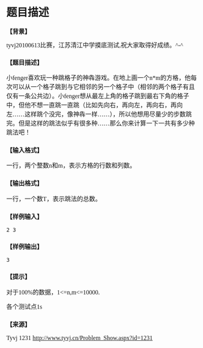 # 题目描述


<h3>
	<span style="font-family:&#39;Microsoft YaHei&#39;;"><span style="font-size:16px;line-height:19.200000762939453px;font-family:&#39;Microsoft YaHei&#39;;">【背景】</span></span> 
</h3>
<p>
	<span style="font-family:&#39;Microsoft YaHei&#39;;"><span style="font-size:16px;line-height:19.200000762939453px;font-family:&#39;Microsoft YaHei&#39;;">tyvj20100613比赛，江苏清江中学摸底测试,祝大家取得好成绩。^-^<br/>
</span></span> 
</p>
<h3>
	<span style="font-family:&#39;Microsoft YaHei&#39;;font-size:16px;">【题目描述】</span> 
</h3>
<p>
	<span style="font-family:&#39;Microsoft YaHei&#39;;font-size:16px;">小fenger喜欢玩一种跳格子的神犇游戏。在地上画一个n*m的方格，他每次可以从一个格子跳到与它相邻的另一个格子中（相邻的两个格子有且仅有一条公共边）。小<span style="font-family:&#39;Microsoft YaHei&#39;;font-size:16px;">fenger</span>想从最左上角的格子跳到最右下角的格子中，但他不想一直跳一直跳（比如先向右，再向左，再向右，再向左……这样跳个没完，像神犇一样……），所以他想用尽量少的步数跳完。但是这样的跳法似乎有很多种……那么你来计算一下一共有多少种跳法吧！</span> 
</p>
<h3>
	<span style="font-family:&#39;Microsoft YaHei&#39;;font-size:16px;">【输入格式】</span> 
</h3>
<p>
	<span style="font-family:&#39;Microsoft YaHei&#39;;font-size:16px;">一行，两个整数n和m，表示方格的行数和列数。</span> 
</p>
<h3>
	<span style="font-family:&#39;Microsoft YaHei&#39;;font-size:16px;">【输出格式】</span> 
</h3>
<p>
	<span style="font-family:&#39;Microsoft YaHei&#39;;font-size:16px;">一行，一个数T，表示跳法的总数。</span> 
</p>
<h3>
	<span style="font-family:&#39;Microsoft YaHei&#39;;font-size:16px;">【样例输入】</span> 
</h3>
<pre>2 3</pre>
<h3>
	<span style="font-family:&#39;Microsoft YaHei&#39;;font-size:16px;">【样例输出】</span> 
</h3>
<pre>3<span></span></pre>
<h3>
	<span style="font-family:&#39;Microsoft YaHei&#39;;font-size:16px;">【提示】</span> 
</h3>
<p>
	<span style="font-family:&#39;Microsoft YaHei&#39;;font-size:16px;"> 对于100%的数据，1&lt;=n,m&lt;=10000.<br/>
</span> 
</p>
<p>
	<span style="font-family:&#39;Microsoft YaHei&#39;;font-size:16px;"><span></span>各个测试点1s<br/>
</span> 
</p>
<h3>
	<span style="font-family:&#39;Microsoft YaHei&#39;;font-size:16px;">【来源】</span> 
</h3>
<p>
	<span style="font-family:&#39;Microsoft YaHei&#39;;font-size:16px;">Tyvj 1231 <a href="http://www.tyvj.cn/Problem_Show.aspx?id=1231">http://www.tyvj.cn/Problem_Show.aspx?id=1231</a></span> 
</p>
